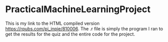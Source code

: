 # PracticalMachineLearningProject
This is my link to the HTML compiled version
https://rpubs.com/pi_inpie/810006. 
The .r file is simply the program I ran to get the results for the quiz and the entire code for the project.
